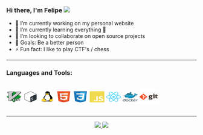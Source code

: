### Hi there, I'm Felipe <img src="https://media.giphy.com/media/hvRJCLFzcasrR4ia7z/giphy.gif" width="25px">
<!--👋-->

- 🔭 I’m currently working on my personal website
- 🌱 I’m currently learning everything 🤣
- 👯 I’m looking to collaborate on open source projects
- 🥅 Goals: Be a better person
- ⚡ Fun fact: I like to play CTF's / chess

---

### Languages and Tools:

<div style="display: inline_block"><br>
  <img align="center" alt="devfelpSs-vim" height="30" width="40" src="https://raw.githubusercontent.com/devicons/devicon/master/icons/vim/vim-original.svg">
  <img align="center" alt="devfelpSs-term" height="30" width="40" src="https://raw.githubusercontent.com/devicons/devicon/master/icons/bash/bash-original.svg">
  <img align="center" alt="devfelpSs-linux" height="30" width="40" src="https://raw.githubusercontent.com/devicons/devicon/master/icons/linux/linux-original.svg">
  <img align="center" alt="devfelpSs-HTML" height="30" width="40" src="https://raw.githubusercontent.com/devicons/devicon/master/icons/html5/html5-original.svg">
  <img align="center" alt="devfelpSs-CSS" height="30" width="40" src="https://raw.githubusercontent.com/devicons/devicon/master/icons/css3/css3-original.svg">
  <img align="center" alt="devfelpSs-Js" height="30" width="40" src="https://raw.githubusercontent.com/devicons/devicon/master/icons/javascript/javascript-plain.svg">
  <img align="center" alt="devfelpSs-React" height="30" width="40" src="https://raw.githubusercontent.com/devicons/devicon/master/icons/react/react-original.svg">
  <img align="center" alt="devfelpSs-docker" height="30" width="40" src="https://raw.githubusercontent.com/devicons/devicon/master/icons/docker/docker-original-wordmark.svg">
  <img align="center" alt="devfelpSs-git" height="40" width="50" src="https://raw.githubusercontent.com/devicons/devicon/master/icons/git/git-original-wordmark.svg">
</div>

<br />

---

<div align="center">
  <a href="https://github.com/devfelpSs">
  <img height="180em" src="https://github-readme-stats.vercel.app/api?username=devfelpSs&show_icons=true&theme=dark&include_all_commits=true&count_private=true"/>
  <img height="180em" src="https://github-readme-stats.vercel.app/api/top-langs/?username=devfelpSs&layout=compact&langs_count=7&theme=dark"/>
</div>
<!--[website]: https://devfelps.com
[linkedin]: https://www.linkedin.com/in/devfelps/
[email]: mailto:devfelps@outlook.com
[facebook]: https://www.facebook.com/fdsouza99/


### Connect with me:

[<img align="left" alt="devfelps.com" width="22px" src="https://raw.githubusercontent.com/iconic/open-iconic/master/svg/globe.svg" />][website]
[<img align="left" alt="devfelpSs | LinkedIn" width="22px" src="https://raw.githubusercontent.com/devicons/devicon/master/icons/linkedin/linkedin-original.svg" />][linkedin]
[<img align="left" alt="devfelpSs | Email" width="22px" src="" />][email]
[<img align="left" alt="devfelpSs | Twitter" width="22px" src="https://cdn.jsdelivr.net/npm/simple-icons@v3/icons/twitter.svg" />][twitter]
[<img align="left" alt="devfelpSs | Instagram" width="22px" src="https://cdn.jsdelivr.net/npm/simple-icons@v3/icons/instagram.svg" />][instagram]
-->

